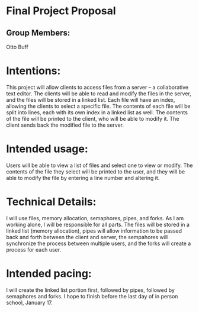 # Final Project Proposal

## Group Members:

Otto Buff
       
# Intentions:

This project will allow clients to access files from a server – a collaborative text editor. The clients will be able to read and modify the files in the server, and the files will be stored in a linked list. Each file will have an index, allowing the clients to select a specific file. The contents of each file will be split into lines, each with its own index in a linked list as well. The contents of the file will be printed to the client, who will be able to modify it. The client sends back the modified file to the server.
    
# Intended usage:

Users will be able to view a list of files and select one to view or modify. The contents of the file they select will be printed to the user, and they will be able to modify the file by entering a line number and altering it.

  
# Technical Details:

I will use files, memory allocation, semaphores, pipes, and forks. As I am working alone, I will be responsible for all parts. The files will be stored in a linked list (memory allocation), pipes will allow information to be passed back and forth between the client and server, the sempahores will synchronize the process between multiple users, and the forks will create a process for each user. 

# Intended pacing:

I will create the linked list portion first, followed by pipes, followed by semaphores and forks. I hope to finish before the last day of in person school, January 17.
